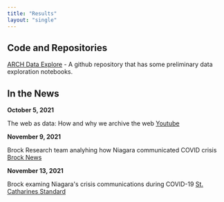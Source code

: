 ```yaml
---
title: "Results"
layout: "single"
---
```


## Code and Repositories

[ARCH Data Explore](https://github.com/BrockDSL/ARCH_Data_Explore) - A github repository that has some preliminary data exploration notebooks.



## In the News

**October 5, 2021**

The web as data: How and why we archive the web [Youtube](https://www.youtube.com/watch?v=qwZVEualqqo)

**November 9, 2021**

Brock Research team analyhing how Niagara communicated COVID crisis [Brock News](https://brocku.ca/brock-news/2021/11/brock-research-team-analyzing-how-niagara-communicated-covid-crisis/)

**November 13, 2021**

Brock examing Niagara's crisis communications during COVID-19 [St. Catharines Standard](https://www.stcatharinesstandard.ca/news/niagara-region/2021/11/12/brock-examining-niagaras-covid-19-crisis-communicated.html)